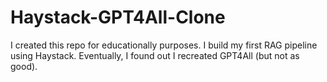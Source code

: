 # Haystack-GPT4All-Clone
I created this repo for educationally purposes. I build my first RAG pipeline using Haystack. Eventually, I found out I recreated GPT4All (but not as good).
